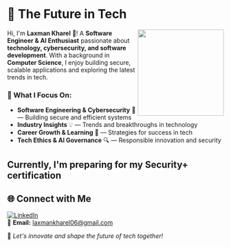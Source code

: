 # 🚀 The Future in Tech  

<img src="https://github.com/laxmankharel/laxmankharel/blob/main/profile.jpg" width="200" align="right">

Hi, I'm **Laxman Kharel** 👋! A **Software Engineer & AI Enthusiast** passionate about **technology, cybersecurity, and software development**. With a background in **Computer Science**, I enjoy building secure, scalable applications and exploring the latest trends in tech.  

### 🔹 What I Focus On:
- **Software Engineering & Cybersecurity** 🔐 — Building secure and efficient systems  
- **Industry Insights** 💡 — Trends and breakthroughs in technology  
- **Career Growth & Learning** 🚀 — Strategies for success in tech  
- **Tech Ethics & AI Governance** 🔍 — Responsible innovation and security  

Currently, I'm preparing for my **Security+ certification** 
---

## 🌐 Connect with Me  
[![LinkedIn](https://img.shields.io/badge/LinkedIn-Connect-blue?style=flat&logo=linkedin)](https://www.linkedin.com/in/laxmankharel/)  
📧 **Email:** laxmankharel06@gmail.com  

🚀 *Let's innovate and shape the future of tech together!*  
